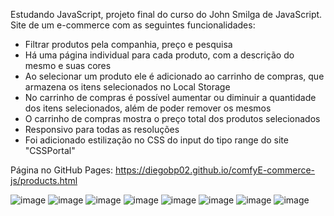 Estudando JavaScript, projeto final do curso do John Smilga de JavaScript.
Site de um e-commerce com as seguintes funcionalidades:
- Filtrar produtos pela companhia, preço e pesquisa
- Há uma página individual para cada produto, com a descrição do mesmo e suas cores
- Ao selecionar um produto ele é adicionado ao carrinho de compras, que armazena os itens selecionados no Local Storage
- No carrinho de compras é possível aumentar ou diminuir a quantidade dos itens selecionados, além de poder remover os mesmos
- O carrinho de compras mostra o preço total dos produtos selecionados
- Responsivo para todas as resoluções
- Foi adicionado estilização no CSS do input do tipo range do site "CSSPortal" 

Página no GitHub Pages: https://diegobp02.github.io/comfyE-commerce-js/products.html

![image](https://user-images.githubusercontent.com/103163622/186071403-dd649ac8-c2d7-466f-9386-47bf3beb6bd7.png)
![image](https://user-images.githubusercontent.com/103163622/186071467-99075d9e-43d2-41a0-9d75-ab32cc73341f.png)
![image](https://user-images.githubusercontent.com/103163622/186071688-b4214881-2864-4ede-9625-4db8b1edab60.png)
![image](https://user-images.githubusercontent.com/103163622/186071719-76c05a34-fdae-483b-826d-b3911c1b1d3c.png)
![image](https://user-images.githubusercontent.com/103163622/186071773-010fa225-db65-4bf0-9187-78ec15b27c4a.png)
![image](https://user-images.githubusercontent.com/103163622/186071836-4fa8c37e-4e28-41d0-813c-5d05067faaa3.png)
![image](https://user-images.githubusercontent.com/103163622/186072219-0f4f23f5-40bf-4d09-a8de-cd90cadc4f1d.png)
![image](https://user-images.githubusercontent.com/103163622/186071879-9baa3709-1cfd-4e6f-80e0-498f73338a8a.png)
